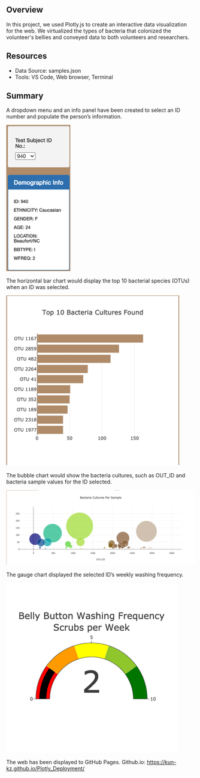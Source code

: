 ## Overview
In this project, we used Plotly.js to create an interactive data visualization for the web. We virtualized the types of bacteria that colonized the volunteer's bellies and conveyed data to both volunteers and researchers.
## Resources
-	Data Source: samples.json
-	Tools: VS Code, Web browser, Terminal
## Summary
A dropdown menu and an info panel have been created to select an ID number and populate the person’s information.

![](images/Pic1.png)

The horizontal bar chart would display the top 10 bacterial species (OTUs) when an ID was selected.

![](images/Pic2.png)

The bubble chart would show the bacteria cultures, such as OUT_ID and bacteria sample values for the ID selected.

![](images/Pic3.png)

The gauge chart displayed the selected ID’s weekly washing frequency.

![](images/Pic4.png)

The web has been displayed to GitHub Pages.
Github.io: https://kun-kz.github.io/Plotly_Deployment/
